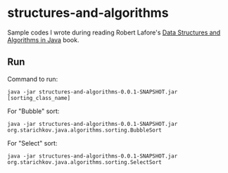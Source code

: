 # structures-and-algorithms
Sample codes I wrote during reading Robert Lafore's [Data Structures and Algorithms in Java](https://www.amazon.com/Data-Structures-Algorithms-Java-2nd/dp/0672324539/) book.

## Run

Command to run:

```
java -jar structures-and-algorithms-0.0.1-SNAPSHOT.jar [sorting_class_name]
```

For "Bubble" sort:

```
java -jar structures-and-algorithms-0.0.1-SNAPSHOT.jar org.starichkov.java.algorithms.sorting.BubbleSort
```

For "Select" sort:

```
java -jar structures-and-algorithms-0.0.1-SNAPSHOT.jar org.starichkov.java.algorithms.sorting.SelectSort
```
